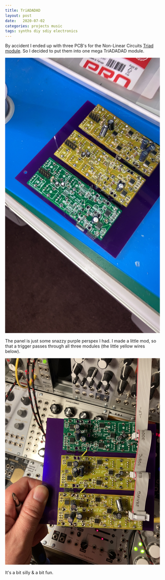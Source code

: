 ```yaml
---
title: TriADADAD
layout: post
date:   2020-07-02
categories: projects music
tags: synths diy sdiy electronics
---
```


By accident I ended up with three PCB's for the Non-Linear Circuits [Triad module](https://www.nonlinearcircuits.com/modules/triad). So I decided to put them into one mega TriADADAD module.

![TriADADAD](/images/B94B6871-13D6-4BCB-98FC-154A07E985D5.JPG)

The panel is just some snazzy purple perspex I had. I made a little mod, so that a trigger passes through all three modules (the little yellow wires below).

![Juiced up](/images/IMG_6037.jpg)

It's a bit silly & a bit fun.
